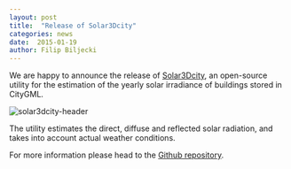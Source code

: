 ```yaml
---
layout: post
title:  "Release of Solar3Dcity"
categories: news
date:  2015-01-19
author: Filip Biljecki
---
```


We are happy to announce the release of [Solar3Dcity](https://github.com/tudelft3d/Solar3Dcity), an open-source utility for the estimation of the yearly solar irradiance of buildings stored in CityGML.

![solar3dcity-header](http://3dgeoinfo.bk.tudelft.nl/biljecki/github/solar3dcity/ov-solar-nw-n-legend-logo-small.png)

The utility estimates the direct, diffuse and reflected solar radiation, and takes into account actual weather conditions.

For more information please head to the [Github repository](https://github.com/tudelft3d/Solar3Dcity).